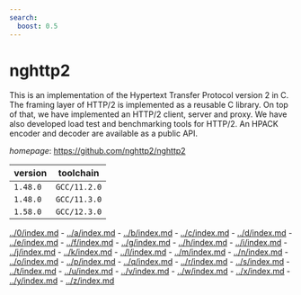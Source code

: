 ```yaml
---
search:
  boost: 0.5
---
```

# nghttp2

This is an implementation of the Hypertext Transfer Protocol version 2 in C.  The framing layer of HTTP/2 is implemented as a reusable C library.  On top of that, we have implemented an HTTP/2 client, server and proxy.  We have also developed load test and benchmarking tools for HTTP/2.  An HPACK encoder and decoder are available as a public API.

*homepage*: <https://github.com/nghttp2/nghttp2>

version | toolchain
--------|----------
``1.48.0`` | ``GCC/11.2.0``
``1.48.0`` | ``GCC/11.3.0``
``1.58.0`` | ``GCC/12.3.0``

[../0/index.md](0) - [../a/index.md](a) - [../b/index.md](b) - [../c/index.md](c) - [../d/index.md](d) - [../e/index.md](e) - [../f/index.md](f) - [../g/index.md](g) - [../h/index.md](h) - [../i/index.md](i) - [../j/index.md](j) - [../k/index.md](k) - [../l/index.md](l) - [../m/index.md](m) - [../n/index.md](n) - [../o/index.md](o) - [../p/index.md](p) - [../q/index.md](q) - [../r/index.md](r) - [../s/index.md](s) - [../t/index.md](t) - [../u/index.md](u) - [../v/index.md](v) - [../w/index.md](w) - [../x/index.md](x) - [../y/index.md](y) - [../z/index.md](z)

